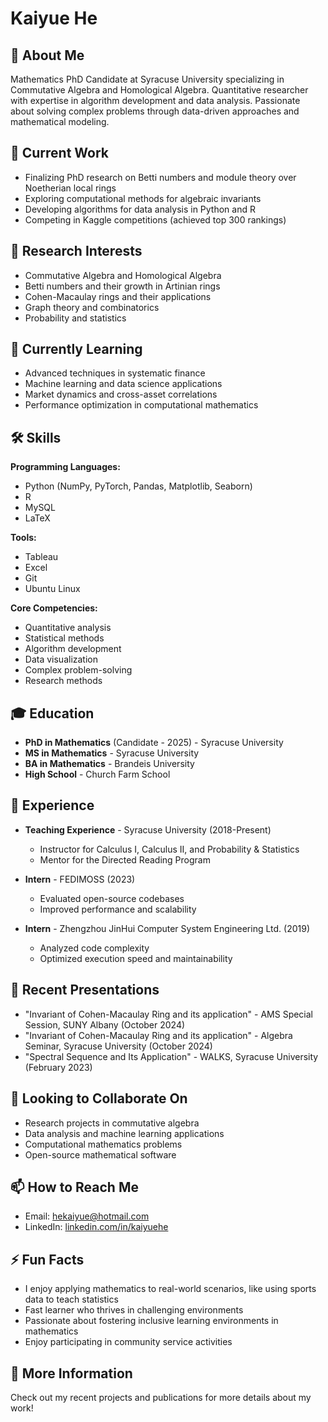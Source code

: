 # Kaiyue He

## 👋 About Me

Mathematics PhD Candidate at Syracuse University specializing in Commutative Algebra and Homological Algebra. Quantitative researcher with expertise in algorithm development and data analysis. Passionate about solving complex problems through data-driven approaches and mathematical modeling.

## 🔭 Current Work

- Finalizing PhD research on Betti numbers and module theory over Noetherian local rings
- Exploring computational methods for algebraic invariants
- Developing algorithms for data analysis in Python and R
- Competing in Kaggle competitions (achieved top 300 rankings)

## 🧠 Research Interests

- Commutative Algebra and Homological Algebra
- Betti numbers and their growth in Artinian rings
- Cohen-Macaulay rings and their applications
- Graph theory and combinatorics
- Probability and statistics

## 🌱 Currently Learning

- Advanced techniques in systematic finance
- Machine learning and data science applications
- Market dynamics and cross-asset correlations
- Performance optimization in computational mathematics

## 🛠️ Skills

**Programming Languages:**
- Python (NumPy, PyTorch, Pandas, Matplotlib, Seaborn)
- R
- MySQL
- LaTeX

**Tools:**
- Tableau
- Excel
- Git
- Ubuntu Linux

**Core Competencies:**
- Quantitative analysis
- Statistical methods
- Algorithm development
- Data visualization
- Complex problem-solving
- Research methods

## 🎓 Education

- **PhD in Mathematics** (Candidate - 2025) - Syracuse University
- **MS in Mathematics** - Syracuse University
- **BA in Mathematics** - Brandeis University
- **High School** - Church Farm School

## 💼 Experience

- **Teaching Experience** - Syracuse University (2018-Present)
  - Instructor for Calculus I, Calculus II, and Probability & Statistics
  - Mentor for the Directed Reading Program

- **Intern** - FEDIMOSS (2023)
  - Evaluated open-source codebases
  - Improved performance and scalability

- **Intern** - Zhengzhou JinHui Computer System Engineering Ltd. (2019)
  - Analyzed code complexity
  - Optimized execution speed and maintainability

## 📝 Recent Presentations

- "Invariant of Cohen-Macaulay Ring and its application" - AMS Special Session, SUNY Albany (October 2024)
- "Invariant of Cohen-Macaulay Ring and its application" - Algebra Seminar, Syracuse University (October 2024)
- "Spectral Sequence and Its Application" - WALKS, Syracuse University (February 2023)

## 👯 Looking to Collaborate On

- Research projects in commutative algebra
- Data analysis and machine learning applications
- Computational mathematics problems
- Open-source mathematical software

## 📫 How to Reach Me

- Email: hekaiyue@hotmail.com
- LinkedIn: [linkedin.com/in/kaiyuehe](https://linkedin.com/in/kaiyuehe)

## ⚡ Fun Facts

- I enjoy applying mathematics to real-world scenarios, like using sports data to teach statistics
- Fast learner who thrives in challenging environments
- Passionate about fostering inclusive learning environments in mathematics
- Enjoy participating in community service activities

## 🔗 More Information

Check out my recent projects and publications for more details about my work!
